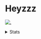 # Heyzzz  

[![.](https://skillicons.dev/icons?i=js,ts,nextjs,nestjs,mongodb)](https://skillicons.dev)  

<details>
<summary>Stats</summary
<!--START_SECTION:waka-->

```txt
TypeScript   16 hrs 5 mins   ███████████████████░░░░░░   75.58 %
CSS          4 hrs 5 mins    ████▓░░░░░░░░░░░░░░░░░░░░   19.19 %
JSON         53 mins         █░░░░░░░░░░░░░░░░░░░░░░░░   04.20 %
JavaScript   13 mins         ▒░░░░░░░░░░░░░░░░░░░░░░░░   01.02 %
Git Config   0 secs          ░░░░░░░░░░░░░░░░░░░░░░░░░   00.01 %
```

<!--END_SECTION:waka-->
</details>
